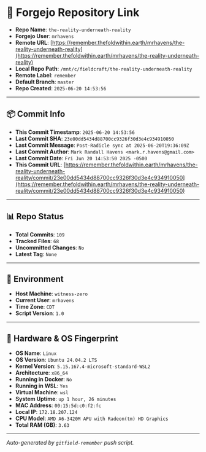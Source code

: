 # 🔗 Forgejo Repository Link

- **Repo Name**: `the-reality-underneath-reality`
- **Forgejo User**: `mrhavens`
- **Remote URL**: [https://remember.thefoldwithin.earth/mrhavens/the-reality-underneath-reality](https://remember.thefoldwithin.earth/mrhavens/the-reality-underneath-reality)
- **Local Repo Path**: `/mnt/c/fieldcraft/the-reality-underneath-reality`
- **Remote Label**: `remember`
- **Default Branch**: `master`
- **Repo Created**: `2025-06-20 14:53:56`

---

## 📦 Commit Info

- **This Commit Timestamp**: `2025-06-20 14:53:56`
- **Last Commit SHA**: `23e00dd5434d88700cc9326f30d3e4c934910050`
- **Last Commit Message**: `Post-Radicle sync at 2025-06-20T19:36:09Z`
- **Last Commit Author**: `Mark Randall Havens <mark.r.havens@gmail.com>`
- **Last Commit Date**: `Fri Jun 20 14:53:50 2025 -0500`
- **This Commit URL**: [https://remember.thefoldwithin.earth/mrhavens/the-reality-underneath-reality/commit/23e00dd5434d88700cc9326f30d3e4c934910050](https://remember.thefoldwithin.earth/mrhavens/the-reality-underneath-reality/commit/23e00dd5434d88700cc9326f30d3e4c934910050)

---

## 📊 Repo Status

- **Total Commits**: `109`
- **Tracked Files**: `68`
- **Uncommitted Changes**: `No`
- **Latest Tag**: `None`

---

## 🧭 Environment

- **Host Machine**: `witness-zero`
- **Current User**: `mrhavens`
- **Time Zone**: `CDT`
- **Script Version**: `1.0`

---

## 🧬 Hardware & OS Fingerprint

- **OS Name**: `Linux`
- **OS Version**: `Ubuntu 24.04.2 LTS`
- **Kernel Version**: `5.15.167.4-microsoft-standard-WSL2`
- **Architecture**: `x86_64`
- **Running in Docker**: `No`
- **Running in WSL**: `Yes`
- **Virtual Machine**: `wsl`
- **System Uptime**: `up 1 hour, 26 minutes`
- **MAC Address**: `00:15:5d:c0:f2:fc`
- **Local IP**: `172.18.207.124`
- **CPU Model**: `AMD A6-3420M APU with Radeon(tm) HD Graphics`
- **Total RAM (GB)**: `3.63`

---

_Auto-generated by `gitfield-remember` push script._
